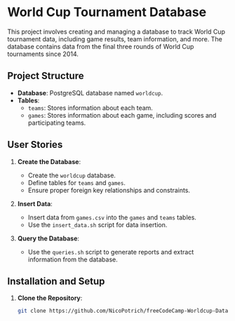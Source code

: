 # World Cup Tournament Database

This project involves creating and managing a database to track World Cup tournament data, including game results, team information, and more. The database contains data from the final three rounds of World Cup tournaments since 2014.

## Project Structure

- **Database**: PostgreSQL database named `worldcup`.
- **Tables**:
  - `teams`: Stores information about each team.
  - `games`: Stores information about each game, including scores and participating teams.

## User Stories

1. **Create the Database**:
   - Create the `worldcup` database.
   - Define tables for `teams` and `games`.
   - Ensure proper foreign key relationships and constraints.

2. **Insert Data**:
   - Insert data from `games.csv` into the `games` and `teams` tables.
   - Use the `insert_data.sh` script for data insertion.

3. **Query the Database**:
   - Use the `queries.sh` script to generate reports and extract information from the database.

## Installation and Setup

1. **Clone the Repository**:
   ```bash
   git clone https://github.com/NicoPotrich/freeCodeCamp-Worldcup-Database.git
